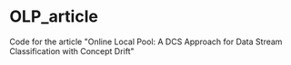 # OLP_article
Code for the article "Online Local Pool: A DCS Approach for Data Stream Classification with Concept Drift"
